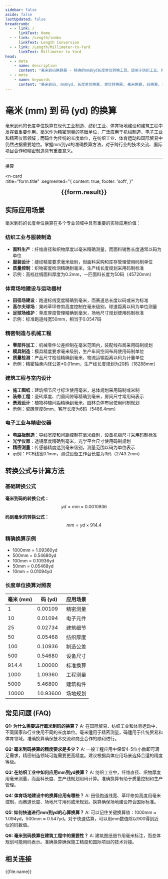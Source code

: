 ```yaml
---
sidebar: false
aside: false
lastUpdated: false
breadcrumb:
  - - link: /
      linkText: Home
  - - link: /Length/index
      linkText: Length Conversion
  - - link: /Length/Millimeter-to-Yard
      linkText: Millimeter to Yard
head:
  - - meta
    - name: description
      content: "毫米到码换算器 - 精确的mm到yd长度单位转换工具。适用于纺织工业、体育场地建设、制造业和建筑工程的精密测量与换算。"
  - - meta
    - name: keywords
      content: "毫米到码, mm到yd, 长度单位换算, 单位转换器, 毫米换算, 码换算, 纺织工业, 体育场地, 制造业, 建筑工程, 精密测量, 长度转换, 单位换算表, 毫米码对照表"
---
```

# 毫米 (mm) 到 码 (yd) 的换算

毫米到码的长度单位换算在现代工业制造、纺织工业、体育场地建设和建筑工程中发挥着重要作用。毫米作为精密测量的基础单位，广泛应用于机械制造、电子工业和精密仪器领域；而码作为传统的长度单位，在纺织工业、体育运动和国际贸易中仍然占据重要地位。掌握mm到yd的准确换算方法，对于跨行业的技术交流、国际项目合作和精密制造具有重要意义。

---
<script setup>
import { onMounted, reactive, inject, ref } from 'vue'
import { NButton, NForm, NFormItem, NInput, NInputNumber, NSelect, NCard, useMessage,NGrid ,NGi } from 'naive-ui'
import { defineClientComponent } from 'vitepress'
import { Length } from '../files';
const seoKey = ['单位转换器','单位换算','长度单位转换器','长度单位转换','尺寸换算','长度单位换算','长度单位换算表','厘米和毫米换算','mm是毫米吗','毫米和厘米换算','m cm','毫米换算','厘米毫米换算','一毫米等于多少厘米','cm和mm换算','毫米单位','一毫米等于多少米','mm换算cm','mm和cm换算','ｍｍ','毫米换算厘米','毫米英文','mm单位','mm换算m','英寸转毫米','分米单位','.mm','mm和m换算','cm mm','厘米换算毫米','mm cm','毫米和米换算','一厘米等于多少毫米','平方毫米','一米等于多少毫米','毫米和厘米','毫米换算米','mm是什么单位','mm to m','mm to cm','um','nm','cm','mm','mi','m']
const convert = inject('convert')

const form = reactive({
  number: null,
  result: '',
  title: '毫米 (mm) 到码 (yd) 的长度单位换算'
})

const convertHandler = () => {
  if (form.number !== null && !isNaN(form.number)) {
    const convertedValue = parseFloat(form.number) * 0.0010936
    form.result = `${form.number}mm = ${convertedValue.toFixed(5)}yd`
  } else {
    form.result = '请输入有效的数值。'
  }
}
</script>

<n-form size="large" :model="form">
  <n-form-item label="毫米 (mm)">
    <n-input-number v-model:value="form.number" placeholder="输入毫米" style="width: 100%" />
  </n-form-item>
  <n-form-item>
    <n-button type="info" @click="convertHandler" block>换算</n-button>
  </n-form-item>
</n-form>

<n-card  
  :title="form.title"
  :segmented="{
    content: true,
    footer: 'soft',
  }"
>
  <div  style="text-align:center;font-size:20px;">
    <strong>{{form.result}}</strong>
  </div>
    <template #footer>
    <div>
      <span v-for="item of seoKey">{{item}}，</span>
    </div>
  </template>
</n-card>

## 实际应用场景

毫米到码的长度单位换算在多个专业领域中具有重要的实际应用价值：

### 纺织工业与服装制造
- **面料生产**：纤维直径和织物厚度以毫米精确测量，而面料销售长度通常以码为单位
- **服装设计**：缝纫精度要求毫米级别，但面料采购和库存管理使用码制单位
- **质量控制**：织物密度检测精确到毫米，生产线长度规划采用码制标准
- 示例：高档丝绸面料厚度为0.2mm，一匹面料长度为50码（45720mm）

### 体育场地建设与运动器材
- **田径场建设**：跑道标线宽度精确到毫米，而赛道总长度以码或米为标准
- **高尔夫球场**：果岭草坪修剪高度控制在毫米级别，球道距离以码为单位测量
- **足球场维护**：草皮厚度管理精确到毫米，场地尺寸规划使用码制标准
- 示例：标准跑道线宽50mm，相当于0.0547码

### 精密制造与机械工程
- **零部件加工**：机械零件公差控制在毫米范围内，装配线布局采用码制规划
- **模具制造**：模具精度要求毫米级别，生产车间空间布局使用码制单位
- **质量检测**：产品尺寸检验精确到毫米，物流运输距离以码为计量单位
- 示例：精密轴承内径公差±0.01mm，生产线长度规划为20码（18288mm）

### 建筑工程与室内设计
- **施工图纸**：建筑细节尺寸标注使用毫米，总体规划采用码制或米制
- **装修工程**：瓷砖厚度、门窗间隙等精确到毫米，房间尺寸常用码表示
- **景观设计**：植物种植间距精确到毫米，园林总体布局使用码制规划
- 示例：瓷砖厚度8mm，客厅长度为6码（5486.4mm）

### 电子工业与精密仪器
- **电路板制造**：导线宽度和间距控制在毫米级别，设备机柜尺寸采用码制标准
- **光学仪器**：透镜厚度精确到毫米，光学平台尺寸使用码制规划
- **精密测量**：传感器精度达到毫米级别，测量范围以码为单位表示
- 示例：PCB线宽0.1mm，测试设备工作台长度为3码（2743.2mm）

## 转换公式与计算方法

### 基础转换公式

**毫米到码的转换公式：**
$$ yd = mm \times 0.0010936 $$

**码到毫米的转换公式：**
$$ mm = yd \times 914.4 $$

### 精确换算示例
- 1000mm = 1.09360yd
- 500mm = 0.54680yd
- 100mm = 0.10936yd
- 50mm = 0.05468yd
- 10mm = 0.01094yd

### 长度单位换算对照表

| 毫米 (mm) | 码 (yd) | 应用场景 |
|-----------|---------|----------|
| 1 | 0.00109 | 精密测量 |
| 10 | 0.01094 | 电子元件 |
| 25 | 0.02734 | 建筑细节 |
| 50 | 0.05468 | 纺织厚度 |
| 100 | 0.10936 | 制造公差 |
| 500 | 0.54680 | 设备尺寸 |
| 914.4 | 1.00000 | 标准换算 |
| 1000 | 1.09360 | 工程测量 |
| 5000 | 5.46800 | 建筑构件 |
| 10000 | 10.93600 | 场地规划 |

## 常见问题 (FAQ)

**Q1: 为什么需要进行毫米到码的换算？**
A: 在国际贸易、纺织工业和体育运动中，不同国家和行业使用不同的长度单位。毫米适用于精密测量，码适用于传统贸易和体育领域，准确换算确保技术交流和商业合作的顺利进行。

**Q2: 毫米到码换算的精度要求是多少？**
A: 一般工程应用中保留4-5位小数即可满足需求，精密制造领域可能需要更高精度。建议根据具体应用场景选择合适的精度等级。

**Q3: 在纺织工业中如何应用mm到yd换算？**
A: 纺织工业中，纤维直径、织物厚度用毫米测量，而面料长度、生产线规划用码计算。准确换算有助于质量控制和生产管理。

**Q4: 体育场地建设中的换算应用有哪些？**
A: 田径跑道线宽、草坪修剪高度用毫米控制，而赛道长度、场地尺寸用码或米规划。换算确保场地建设符合国际标准。

**Q5: 如何快速进行mm到yd的心算换算？**
A: 可以记住关键换算值：1000mm ≈ 1.094yd，500mm ≈ 0.547yd。对于快速估算，可以用mm数值除以900得到近似的码数值。

**Q6: 毫米到码换算在建筑工程中的重要性？**
A: 建筑图纸细节用毫米标注，而总体规划可能用码表示。准确换算确保施工精度和国际项目的技术对接。

## 相关连接
<n-grid x-gap="12" :cols="2">
  <n-gi v-for="(file, index) in Length" :key="index">
    <n-button
      text
      tag="a"
      :href="file.path"
      type="info"
    >
      {{file.name}}
    </n-button>
  </n-gi>
</n-grid>